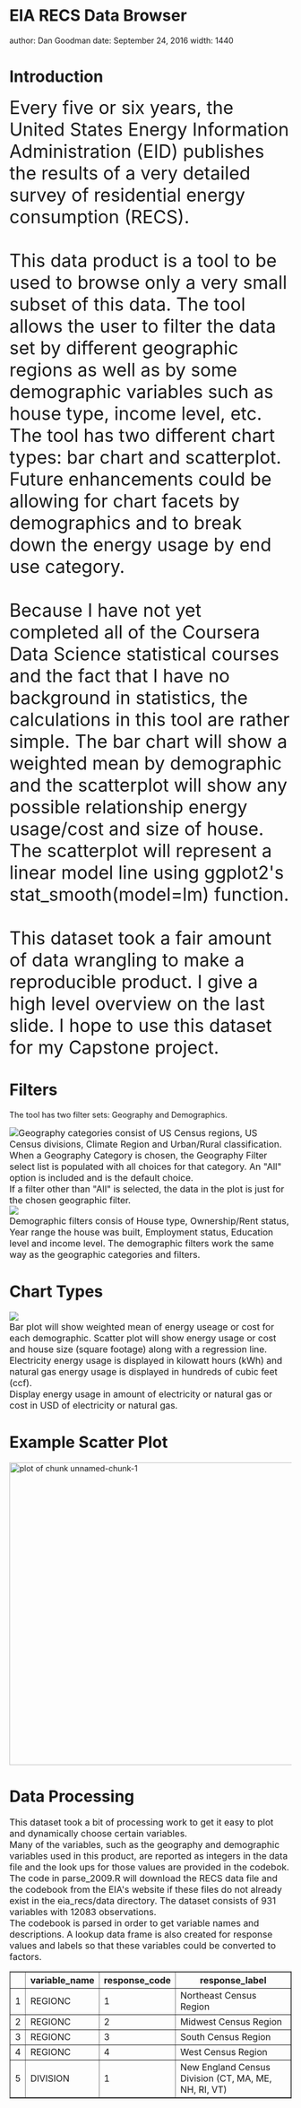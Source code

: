 EIA RECS Data Browser
========================================================
author: Dan Goodman
date: September 24, 2016
width: 1440

Introduction
========================================================
<font size="6">
Every five or six years, the United States Energy Information Administration (EID) publishes the results of a very detailed survey of residential energy consumption (RECS).<br><br>
This data product is a tool to be used to browse only a very small subset of this data.  The tool allows the user to filter the data set by different geographic regions as well as by some demographic variables such as house type, income level, etc.  The tool has two different chart types: bar chart and scatterplot.  Future enhancements could be allowing for chart facets by demographics and to break down the energy usage by end use category.<br><br>
Because I have not yet completed all of the Coursera Data Science statistical courses and the fact that I have no background in statistics, the calculations in this tool are rather simple.  The bar chart will show a weighted mean by demographic and the scatterplot will show any possible relationship energy usage/cost and size of house.  The scatterplot will represent a linear model line using ggplot2's stat_smooth(model=lm) function.<br><br>
This dataset took a fair amount of data wrangling to make a reproducible product.  I give a high level overview on the last slide.  I hope to use this dataset for my Capstone project.
</font>

Filters
========================================================
The tool has two filter sets: Geography and Demographics.  

<img style="float: left;" src="geographyFilter.png">
<font size="3">
Geography categories consist of US Census regions, US Census divisions, Climate Region and Urban/Rural classification.   
<br></font>
<font size="3">
When a Geography Category is chosen, the Geography Filter select list is populated with all choices for that category.  An "All" option is included and is the default choice.   
</font>
<br><font size="3">
If a filter other than "All" is selected, the data in the plot is just for the chosen geographic filter.   
</font>
<br>
<img style="float: left;" src="demographicFilter.png">
<br>
<font size="3">
Demographic filters consis of House type, Ownership/Rent status, Year range the house was built, Employment status, Education level and income level.   
The demographic filters work the same way as the geographic categories and filters.   
</font>

Chart Types
========================================================
<img style="float: left;" src="graphChoices.png">
<br>
<font size="3">
Bar plot will show weighted mean of energy useage or cost for each demographic.  
Scatter plot will show energy usage or cost and house size (square footage) along with a regression line.  
</font>
<br>
<font size="3">
Electricity energy usage is displayed in kilowatt hours (kWh) and natural gas energy usage is displayed in hundreds of cubic feet (ccf).   
</font>
<br>
<font size="3">
Display energy usage in amount of electricity or natural gas or cost in USD of electricity or natural gas.  
</font>

Example Scatter Plot
========================================================
<img src="EIA_RECS-figure/unnamed-chunk-1-1.png" title="plot of chunk unnamed-chunk-1" alt="plot of chunk unnamed-chunk-1" width="960px" height="540px" />

Data Processing
========================================================
<font size="3">
This dataset took a bit of processing work to get it easy to plot and dynamically choose certain variables.<br>
Many of the variables, such as the geography and demographic variables used in this product, are reported as integers in the data file and the look ups for those values are provided in the codebok.<br>
The code in parse_2009.R will download the RECS data file and the codebook from the EIA's website if these files do not already exist in the eia_recs/data directory.  The dataset consists of 931 variables with 12083 observations.<br>
The codebook is parsed in order to get variable names and descriptions.  A lookup data frame is also created for response values and labels so that these variables could be converted to factors.
</font>
<!-- html table generated in R 3.3.1 by xtable 1.8-2 package -->
<!-- Sat Sep 24 19:41:12 2016 -->
<table border=1>
<tr> <th>  </th> <th> variable_name </th> <th> response_code </th> <th> response_label </th>  </tr>
  <tr> <td align="right"> 1 </td> <td> REGIONC </td> <td> 1 </td> <td> Northeast Census Region </td> </tr>
  <tr> <td align="right"> 2 </td> <td> REGIONC </td> <td> 2 </td> <td> Midwest Census Region </td> </tr>
  <tr> <td align="right"> 3 </td> <td> REGIONC </td> <td> 3 </td> <td> South Census Region </td> </tr>
  <tr> <td align="right"> 4 </td> <td> REGIONC </td> <td> 4 </td> <td> West Census Region </td> </tr>
  <tr> <td align="right"> 5 </td> <td> DIVISION </td> <td> 1 </td> <td> New England Census Division (CT, MA, ME, NH, RI, VT) </td> </tr>
   </table>
